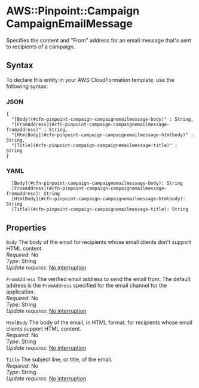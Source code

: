 # AWS::Pinpoint::Campaign CampaignEmailMessage<a name="aws-properties-pinpoint-campaign-campaignemailmessage"></a>

Specifies the content and "From" address for an email message that's sent to recipients of a campaign\.

## Syntax<a name="aws-properties-pinpoint-campaign-campaignemailmessage-syntax"></a>

To declare this entity in your AWS CloudFormation template, use the following syntax:

### JSON<a name="aws-properties-pinpoint-campaign-campaignemailmessage-syntax.json"></a>

```
{
  "[Body](#cfn-pinpoint-campaign-campaignemailmessage-body)" : String,
  "[FromAddress](#cfn-pinpoint-campaign-campaignemailmessage-fromaddress)" : String,
  "[HtmlBody](#cfn-pinpoint-campaign-campaignemailmessage-htmlbody)" : String,
  "[Title](#cfn-pinpoint-campaign-campaignemailmessage-title)" : String
}
```

### YAML<a name="aws-properties-pinpoint-campaign-campaignemailmessage-syntax.yaml"></a>

```
  [Body](#cfn-pinpoint-campaign-campaignemailmessage-body): String
  [FromAddress](#cfn-pinpoint-campaign-campaignemailmessage-fromaddress): String
  [HtmlBody](#cfn-pinpoint-campaign-campaignemailmessage-htmlbody): String
  [Title](#cfn-pinpoint-campaign-campaignemailmessage-title): String
```

## Properties<a name="aws-properties-pinpoint-campaign-campaignemailmessage-properties"></a>

`Body`  <a name="cfn-pinpoint-campaign-campaignemailmessage-body"></a>
The body of the email for recipients whose email clients don't support HTML content\.  
*Required*: No  
*Type*: String  
*Update requires*: [No interruption](https://docs.aws.amazon.com/AWSCloudFormation/latest/UserGuide/using-cfn-updating-stacks-update-behaviors.html#update-no-interrupt)

`FromAddress`  <a name="cfn-pinpoint-campaign-campaignemailmessage-fromaddress"></a>
The verified email address to send the email from\. The default address is the `FromAddress` specified for the email channel for the application\.  
*Required*: No  
*Type*: String  
*Update requires*: [No interruption](https://docs.aws.amazon.com/AWSCloudFormation/latest/UserGuide/using-cfn-updating-stacks-update-behaviors.html#update-no-interrupt)

`HtmlBody`  <a name="cfn-pinpoint-campaign-campaignemailmessage-htmlbody"></a>
The body of the email, in HTML format, for recipients whose email clients support HTML content\.  
*Required*: No  
*Type*: String  
*Update requires*: [No interruption](https://docs.aws.amazon.com/AWSCloudFormation/latest/UserGuide/using-cfn-updating-stacks-update-behaviors.html#update-no-interrupt)

`Title`  <a name="cfn-pinpoint-campaign-campaignemailmessage-title"></a>
The subject line, or title, of the email\.  
*Required*: No  
*Type*: String  
*Update requires*: [No interruption](https://docs.aws.amazon.com/AWSCloudFormation/latest/UserGuide/using-cfn-updating-stacks-update-behaviors.html#update-no-interrupt)